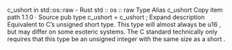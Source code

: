 c_ushort in std::os::raw - Rust
std
::
os
::
raw
Type Alias
c_ushort
Copy item path
1.1.0
·
Source
pub type c_ushort =
c_ushort
;
Expand description
Equivalent to C’s
unsigned short
type.
This type will almost always be
u16
, but may differ on some esoteric systems. The C standard technically only requires that this type be an unsigned integer with the same size as a
short
.